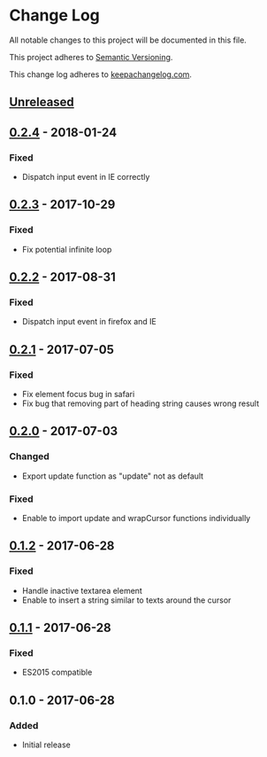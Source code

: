 # Change Log

All notable changes to this project will be documented in this file.

This project adheres to [Semantic Versioning](http://semver.org/).

This change log adheres to [keepachangelog.com](http://keepachangelog.com).

## [Unreleased]

## [0.2.4] - 2018-01-24
### Fixed
- Dispatch input event in IE correctly

## [0.2.3] - 2017-10-29
### Fixed
- Fix potential infinite loop

## [0.2.2] - 2017-08-31
### Fixed
- Dispatch input event in firefox and IE

## [0.2.1] - 2017-07-05
### Fixed
- Fix element focus bug in safari
- Fix bug that removing part of heading string causes wrong result

## [0.2.0] - 2017-07-03
### Changed
- Export update function as "update" not as default

### Fixed
- Enable to import update and wrapCursor functions individually

## [0.1.2] - 2017-06-28
### Fixed
- Handle inactive textarea element
- Enable to insert a string similar to texts around the cursor

## [0.1.1] - 2017-06-28
### Fixed
- ES2015 compatible

## 0.1.0 - 2017-06-28
### Added
- Initial release

[Unreleased]: https://github.com/yuku-t/undate/compare/v0.2.4...HEAD
[0.2.4]: https://github.com/yuku-t/undate/compare/v0.2.3...v0.2.4
[0.2.3]: https://github.com/yuku-t/undate/compare/v0.2.2...v0.2.3
[0.2.2]: https://github.com/yuku-t/undate/compare/v0.2.1...v0.2.2
[0.2.1]: https://github.com/yuku-t/undate/compare/v0.2.0...v0.2.1
[0.2.0]: https://github.com/yuku-t/undate/compare/v0.1.2...v0.2.0
[0.1.2]: https://github.com/yuku-t/undate/compare/v0.1.1...v0.1.2
[0.1.1]: https://github.com/yuku-t/undate/compare/v0.1.0...v0.1.1
